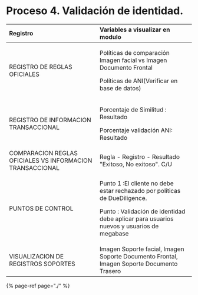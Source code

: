 # Proceso 4. Validación de identidad.

<table>
  <thead>
    <tr>
      <th style="text-align:left"><b>Registro</b>
      </th>
      <th style="text-align:left"><b>Variables a visualizar en modulo</b>
      </th>
    </tr>
  </thead>
  <tbody>
    <tr>
      <td style="text-align:left">REGISTRO DE REGLAS OFICIALES</td>
      <td style="text-align:left">
        <p>Pol&#xED;ticas de comparaci&#xF3;n Imagen facial vs Imagen Documento Frontal</p>
        <p>Pol&#xED;ticas de ANI(Verificar en base de datos)</p>
      </td>
    </tr>
    <tr>
      <td style="text-align:left">REGISTRO DE INFORMACION TRANSACCIONAL</td>
      <td style="text-align:left">
        <p>Porcentaje de Similitud : Resultado</p>
        <p>Porcentaje validaci&#xF3;n ANI: Resultado</p>
      </td>
    </tr>
    <tr>
      <td style="text-align:left">COMPARACION REGLAS OFICIALES VS INFORMACION TRANSACCIONAL</td>
      <td style="text-align:left">Regla - Registro - Resultado &quot;Exitoso, No exitoso&quot;. C/U</td>
    </tr>
    <tr>
      <td style="text-align:left">PUNTOS DE CONTROL</td>
      <td style="text-align:left">
        <p>Punto 1 :El cliente no debe estar rechazado por pol&#xED;ticas de DueDiligence.</p>
        <p>Punto : Validaci&#xF3;n de identidad debe aplicar para usuarios nuevos
          y usuarios de megabase</p>
      </td>
    </tr>
    <tr>
      <td style="text-align:left">VISUALIZACION DE REGISTROS SOPORTES</td>
      <td style="text-align:left">Imagen Soporte facial, Imagen Soporte Documento Frontal, Imagen Soporte
        Documento Trasero</td>
    </tr>
  </tbody>
</table>

{% page-ref page="./" %}



